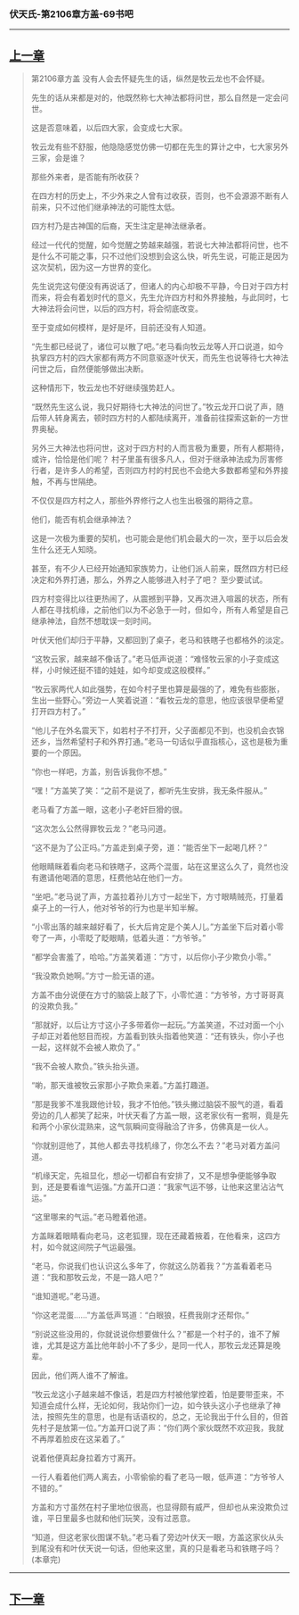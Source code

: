 ### 伏天氏-第2106章方盖-69书吧

--------
[上一章](./9f7671338f720af364a62f448ce9e6d2.md)
--------


>
>
>
>第2106章方盖
>没有人会去怀疑先生的话，纵然是牧云龙也不会怀疑。
>
>先生的话从来都是对的，他既然称七大神法都将问世，那么自然是一定会问世。
>
>这是否意味着，以后四大家，会变成七大家。
>
>牧云龙有些不舒服，他隐隐感觉仿佛一切都在先生的算计之中，七大家另外三家，会是谁？
>
>那些外来者，是否能有所收获？
>
>在四方村的历史上，不少外来之人曾有过收获，否则，也不会源源不断有人前来，只不过他们继承神法的可能性太低。
>
>四方村乃是古神国的后裔，天生注定是神法继承者。
>
>经过一代代的觉醒，如今觉醒之势越来越强，若说七大神法都将问世，也不是什么不可能之事，只不过他们没想到会这么快，听先生说，可能正是因为这次契机，因为这一方世界的变化。
>
>先生说完这句便没有再说话了，但诸人的内心却极不平静，今日对于四方村而来，将会有着划时代的意义，先生允许四方村和外界接触，与此同时，七大神法将会问世，以后的四方村，将会彻底改变。
>
>至于变成如何模样，是好是坏，目前还没有人知道。
>
>“先生都已经说了，诸位可以散了吧。”老马看向牧云龙等人开口说道，如今执掌四方村的四大家都有两方不同意驱逐叶伏天，而先生也说等待七大神法问世之后，自然便能够做出决断。
>
>这种情形下，牧云龙也不好继续强势赶人。
>
>“既然先生这么说，我只好期待七大神法的问世了。”牧云龙开口说了声，随后带人转身离去，顿时四方村的人都陆续离开，准备前往探索这新的一方世界奥秘。
>
>另外三大神法也将问世，这对于四方村的人而言极为重要，所有人都期待，或许，恰恰是他们呢？
>村子里虽有很多凡人，但对于继承神法成为厉害修行者，是许多人的希望，否则四方村的村民也不会绝大多数都希望和外界接触，不再与世隔绝。
>
>不仅仅是四方村之人，那些外界修行之人也生出极强的期待之意。
>
>他们，能否有机会继承神法？
>
>这是一次极为重要的契机，也可能会是他们机会最大的一次，至于以后会发生什么还无人知晓。
>
>甚至，有不少人已经开始通知家族势力，让他们派人前来，既然四方村已经决定和外界打通，那么，外界之人能够进入村子了吧？
>至少要试试。
>
>四方村变得比以往更热闹了，从震撼到平静，又再次进入喧嚣的状态，所有人都在寻找机缘，之前他们以为不必急于一时，但如今，所有人希望是自己继承神法，自然不想耽误一刻时间。
>
>叶伏天他们却归于平静，又都回到了桌子，老马和铁瞎子也都格外的淡定。
>
>“这牧云家，越来越不像话了。”老马低声说道：“难怪牧云家的小子变成这样，小时候还挺不错的娃娃，如今却变成这般模样。”
>
>“牧云家两代人如此强势，在如今村子里也算是最强的了，难免有些膨胀，生出一些野心。”旁边一人笑着说道：“看牧云龙的意思，他应该很早便希望打开四方村了。”
>
>“他儿子在外名震天下，如若村子不打开，父子面都见不到，也没机会衣锦还乡，当然希望村子和外界打通。”老马一句话似乎直指核心，这也是极为重要的一个原因。
>
>“你也一样吧，方盖，别告诉我你不想。”
>
>“嘿！”方盖笑了笑：“之前不是说了，都听先生安排，我无条件服从。”
>
>老马看了方盖一眼，这老小子老奸巨猾的很。
>
>“这次怎么公然得罪牧云龙？”老马问道。
>
>“这不是为了公正吗。”方盖走到桌子旁，道：“能否坐下一起喝几杯？”
>
>他眼睛眯着看向老马和铁瞎子，这两个混蛋，站在这里这么久了，竟然也没有邀请他喝酒的意思，枉费他站在他们一方。
>
>“坐吧。”老马说了声，方盖拉着孙儿方寸一起坐下，方寸眼睛贼亮，打量着桌子上的一行人，他对爷爷的行为也是半知半解。
>
>“小零出落的越来越好看了，长大后肯定是个美人儿。”方盖坐下后对着小零夸了一声，小零眨了眨眼睛，低着头道：“方爷爷。”
>
>“都学会害羞了，哈哈。”方盖笑着道：“方寸，以后你小子少欺负小零。”
>
>“我没欺负她啊。”方寸一脸无语的道。
>
>方盖不由分说便在方寸的脑袋上敲了下，小零忙道：“方爷爷，方寸哥哥真的没欺负我。”
>
>“那就好，以后让方寸这小子多带着你一起玩。”方盖笑道，不过对面一个小子却正对着他怒目而视，方盖看到铁头指着他笑道：“还有铁头，你小子也一起，这样就不会被人欺负了。”
>
>“我不会被人欺负。”铁头抬头道。
>
>“喲，那天谁被牧云家那小子欺负来着。”方盖打趣道。
>
>“那是我爹不准我跟他计较，我才不怕他。”铁头撇过脑袋不服气的道，看着旁边的几人都笑了起来，叶伏天看了方盖一眼，这老家伙有一套啊，竟是先和两个小家伙混熟来，这气氛瞬间变得融洽了许多，仿佛真是一伙人。
>
>“你就别逗他了，其他人都去寻找机缘了，你怎么不去？”老马对着方盖问道。
>
>“机缘天定，先祖显化，想必一切都自有安排了，又不是想争便能够争取到，还是要看谁气运强。”方盖开口道：“我家气运不够，让他来这里沾沾气运。”
>
>“这里哪来的气运。”老马瞪着他道。
>
>方盖眯着眼睛看向老马，这老狐狸，现在还藏着掖着，在他看来，这四方村，如今就这间院子气运最强。
>
>“老马，你说我们也认识这么多年了，你就这么防着我？”方盖看着老马道：“我和那牧云龙，不是一路人吧？”
>
>“谁知道呢。”老马道。
>
>“你这老混蛋……”方盖低声骂道：“白眼狼，枉费我刚才还帮你。”
>
>“别说这些没用的，你就说说你想要做什么？”都是一个村子的，谁不了解谁，尤其是这方盖比他年龄小不了多少，是同一代人，那牧云龙还算是晚辈。
>
>因此，他们两人谁不了解谁。
>
>“牧云龙这小子越来越不像话，若是四方村被他掌控着，怕是要带歪来，不知道会成什么样，无论如何，我站你们一边，如今铁头这小子也继承了神法，按照先生的意思，也是有话语权的，总之，无论我出于什么目的，但首先村子是放第一位。”方盖开口说了声：“你们两个家伙既然不欢迎我，我就不再厚着脸皮在这呆着了。”
>
>说着他便真起身拉着方寸离开。
>
>一行人看着他们两人离去，小零偷偷的看了老马一眼，低声道：“方爷爷人不错的。”
>
>方盖和方寸虽然在村子里地位很高，也显得颇有威严，但却也从来没欺负过谁，平日里最多也就和他们玩笑，没有过恶意。
>
>“知道，但这老家伙图谋不轨。”老马看了旁边叶伏天一眼，方盖这家伙从头到尾没有和叶伏天说一句话，但他来这里，真的只是看老马和铁瞎子吗？
>(本章完)
>
>

--------
[下一章](./c4e494ade528ae6167bc42699158bfac.md)
--------
